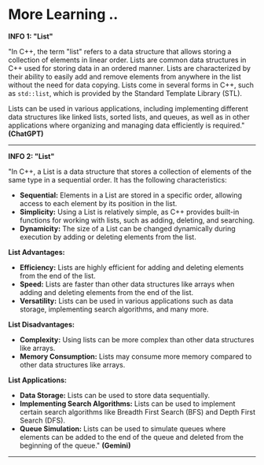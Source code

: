 # More Learning ..

**INFO 1: "List"**

"In C++, the term "list" refers to a data structure that allows storing a collection of elements in linear order. Lists are common data structures in C++ used for storing data in an ordered manner. Lists are characterized by their ability to easily add and remove elements from anywhere in the list without the need for data copying. Lists come in several forms in C++, such as `std::list`, which is provided by the Standard Template Library (STL).

Lists can be used in various applications, including implementing different data structures like linked lists, sorted lists, and queues, as well as in other applications where organizing and managing data efficiently is required." **(ChatGPT)**

---

**INFO 2: "List"**

"In C++, a List is a data structure that stores a collection of elements of the same type in a sequential order. It has the following characteristics:

- **Sequential:** Elements in a List are stored in a specific order, allowing access to each element by its position in the list.
- **Simplicity:** Using a List is relatively simple, as C++ provides built-in functions for working with lists, such as adding, deleting, and searching.
- **Dynamicity:** The size of a List can be changed dynamically during execution by adding or deleting elements from the list.

**List Advantages:**

- **Efficiency:** Lists are highly efficient for adding and deleting elements from the end of the list.
- **Speed:** Lists are faster than other data structures like arrays when adding and deleting elements from the end of the list.
- **Versatility:** Lists can be used in various applications such as data storage, implementing search algorithms, and many more.

**List Disadvantages:**

- **Complexity:** Using lists can be more complex than other data structures like arrays.
- **Memory Consumption:** Lists may consume more memory compared to other data structures like arrays.

**List Applications:**

- **Data Storage:** Lists can be used to store data sequentially.
- **Implementing Search Algorithms:** Lists can be used to implement certain search algorithms like Breadth First Search (BFS) and Depth First Search (DFS).
- **Queue Simulation:** Lists can be used to simulate queues where elements can be added to the end of the queue and deleted from the beginning of the queue." **(Gemini)**

---
